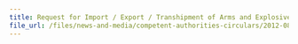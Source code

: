 ```yaml
---
title: Request for Import / Export / Transhipment of Arms and Explosives 
file_url: /files/news-and-media/competent-authorities-circulars/2012-08-15-CA.pdf
---
```

